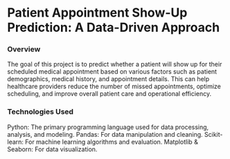 # Patient Appointment Show-Up Prediction: A Data-Driven Approach

### Overview

The goal of this project is to predict whether a patient will show up for their scheduled medical appointment based on various factors such as patient demographics, medical history, and appointment details. This can help healthcare providers reduce the number of missed appointments, optimize scheduling, and improve overall patient care and operational efficiency.

### Technologies Used

Python: The primary programming language used for data processing, analysis, and modeling.
Pandas: For data manipulation and cleaning.
Scikit-learn: For machine learning algorithms and evaluation.
Matplotlib & Seaborn: For data visualization.
